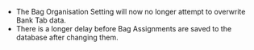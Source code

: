 - The Bag Organisation Setting will now no longer attempt to overwrite Bank Tab data.
- There is a longer delay before Bag Assignments are saved to the database after changing them.
